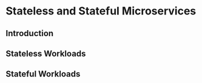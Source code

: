 # Stateless and Stateful Microservices


## Introduction


## Stateless Workloads


## Stateful Workloads